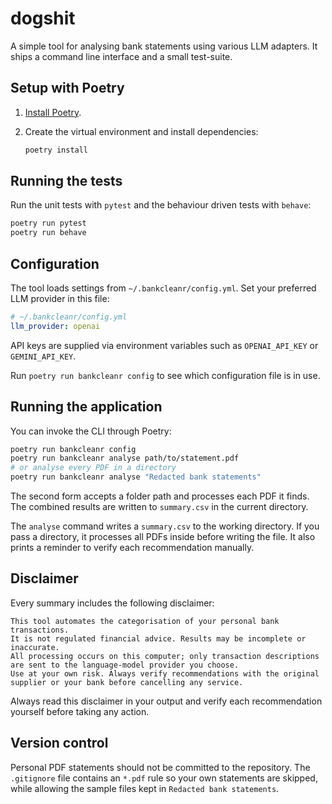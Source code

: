 # dogshit

A simple tool for analysing bank statements using various LLM adapters. It ships a
command line interface and a small test-suite.

## Setup with Poetry

1. [Install Poetry](https://python-poetry.org/docs/#installation).
2. Create the virtual environment and install dependencies:

   ```bash
   poetry install
   ```

## Running the tests

Run the unit tests with `pytest` and the behaviour driven tests with `behave`:

```bash
poetry run pytest
poetry run behave
```

## Configuration

The tool loads settings from `~/.bankcleanr/config.yml`. Set your preferred LLM
provider in this file:

```yaml
# ~/.bankcleanr/config.yml
llm_provider: openai
```

API keys are supplied via environment variables such as `OPENAI_API_KEY` or
`GEMINI_API_KEY`.

Run `poetry run bankcleanr config` to see which configuration file is in use.

## Running the application

You can invoke the CLI through Poetry:

```bash
poetry run bankcleanr config
poetry run bankcleanr analyse path/to/statement.pdf
# or analyse every PDF in a directory
poetry run bankcleanr analyse "Redacted bank statements"

```

The second form accepts a folder path and processes each PDF it finds. The
combined results are written to `summary.csv` in the current directory.

The `analyse` command writes a `summary.csv` to the working directory.
If you pass a directory, it processes all PDFs inside before writing the file.
It also prints a reminder to verify each recommendation manually.

## Disclaimer

Every summary includes the following disclaimer:

```
This tool automates the categorisation of your personal bank transactions.
It is not regulated financial advice. Results may be incomplete or inaccurate.
All processing occurs on this computer; only transaction descriptions are sent to the language-model provider you choose.
Use at your own risk. Always verify recommendations with the original supplier or your bank before cancelling any service.
```

Always read this disclaimer in your output and verify each recommendation yourself before taking any action.

## Version control

Personal PDF statements should not be committed to the repository. The
`.gitignore` file contains an `*.pdf` rule so your own statements are skipped,
while allowing the sample files kept in `Redacted bank statements`.
